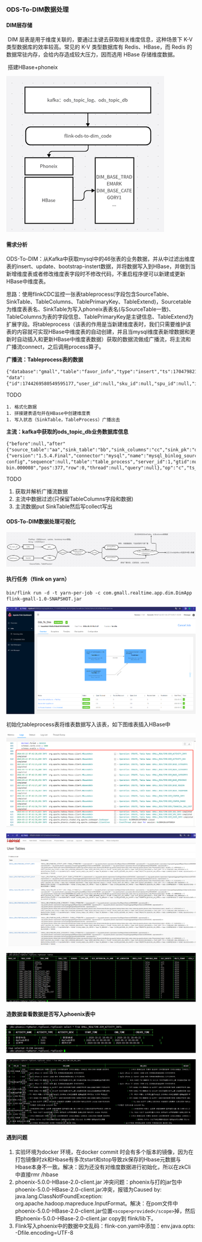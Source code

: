 ### ODS-To-DIM数据处理

#### DIM层存储

​	DIM 层表是用于维度关联的，要通过主键去获取相关维度信息，这种场景下 K-V 类型数据库的效率较高。常见的 K-V 类型数据库有 Redis、HBase，而 Redis 的数据常驻内存，会给内存造成较大压力，因而选用 HBase 存储维度数据。

​	搭建HBase+phoneix

![image-20240111205655409](https://raw.githubusercontent.com/LiuSung/Images/main/img/202401132241272.png)

#### 需求分析

​	ODS-To-DIM：从Kafka中获取mysql中的46张表的业务数据，并从中过滤出维度表的insert、update、bootstrap-instert数据，并将数据写入到HBase，并做到当新增维度表或者修改维度表字段时不修改代码，不重启程序便可以新建或更新HBase中维度表。

​	思路：使用flinkCDC监控一张表tableprocess(字段包含SourceTable、SinkTable、TableColumns、TablePrimaryKey、TableExtend)，Sourcetable为维度表表名、SinkTable为写入phoneix表表名(与SourceTable一致)、TableColumns为表的字段信息、TablePrimaryKey是主键信息、TableExtend为扩展字段。将tableprocess（该表的作用是当新建维度表时，我们只需要维护该表的内容就可实现HBase中维度表的自动创建，并且当mysql维度表新增数据和更新时自动插入和更新HBase中维度表数据）获取的数据流做成广播流，将主流和广播流connect，之后调用process算子。

**广播流：Tableprocess表的数据**

```
{"database":"gmall","table":"favor_info","type":"insert","ts":1704798219,"xid":217972,"commit":true, "data":{"id":1744269580549595177,"user_id":null,"sku_id":null,"spu_id":null,"is_cancel":null,"create_time":null,"cancel_time":null}}
```

TODO

	1. 格式化数据
	1. 拼接建表语句并在HBase中创建维度表
	1. 写入状态（SinkTable，TableProcess）广播出去

**主流：kafka中获取的ods_topic_db业务数据库信息**

```
{"before":null,"after"{"source_table":"aa","sink_table":"bb","sink_columns":"cc","sink_pk":"dd","sink_extend":"ee"},"source":{"version":"1.5.4.Final","connector":"mysql","name":"mysql_binlog_source","ts_ms":1704894465000,"snapshot":"false","db":"gmall-config","sequence":null,"table":"table_process","server_id":1,"gtid":null,"file":"mysql-bin.000008","pos":377,"row":0,"thread":null,"query":null},"op":"c","ts_ms":1704894465683,"transaction":null}

```

TODO

1. 获取并解析广播流数据
2. 主流中数据过滤(只保留TableColumns字段和数据)
3. 主流数据put SinkTable然后写collect写出

#### ODS-To-DIM数据处理可视化

![image-20240111215429100](https://raw.githubusercontent.com/LiuSung/Images/main/img/202401132241316.png)

#### 执行任务（flink on yarn）

```
bin/flink run -d -t yarn-per-job -c com.gmall.realtime.app.dim.DimApp flink-gmall-1.0-SNAPSHOT.jar
```

![image-20240313154547566](https://raw.githubusercontent.com/LiuSung/Images/main/img/202403131545676.png)

初始化tableprocess表将维表数据写入该表，如下图维表插入HBase中

![image-20240313154745657](https://raw.githubusercontent.com/LiuSung/Images/main/img/202403131548939.png)

![image-20240313155744783](https://raw.githubusercontent.com/LiuSung/Images/main/img/202403131557640.png)

![image-20240313160102553](https://raw.githubusercontent.com/LiuSung/Images/main/img/202403131601137.png)

#### 造数据查看数据是否写入phoenix表中

![image-20240313170007891](https://raw.githubusercontent.com/LiuSung/Images/main/img/202403131700527.png)

![image-20240313165937865](https://raw.githubusercontent.com/LiuSung/Images/main/img/202403131659409.png)

#### 遇到问题

1. 实验环境为docker 环境，在docker commit 时会有多个版本的镜像，因为在打包镜像时zk和Hbase有多次start和stop导致zk保存的Hbase元数据与Hbase本身不一致。解决：因为还没有对维度数据进行初始化，所以在zkCli中直接rmr /hbase
2. phoenix-5.0.0-HBase-2.0-client.jar 冲突问题：phoenix与打的jar包中phoenix-5.0.0-HBase-2.0-client.jar冲突，报错为Caused by: java.lang.ClassNotFoundException: org.apache.hadoop.mapreduce.InputFormat。解决：在pom文件中phoenix-5.0.0-HBase-2.0-client.jar位置`<scope>provided</scope>`掉，然后把phoenix-5.0.0-HBase-2.0-client.jar copy到 flink/lib下。
3. Flink写入phoenix中的数据中文乱码：flink-con.yaml中添加：env.java.opts: -Dfile.encoding=UTF-8
